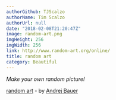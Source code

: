 ```yaml
---
authorGithub: TJScalzo
authorName: Tim Scalzo
authorUrl: null
date: "2018-02-08T21:20:47Z"
image: random-art.png
imgHeight: 256
imgWidth: 256
link: http://www.random-art.org/online/
title: random art
category: Beautiful
---
```


_Make your own random picture!_



[random art](http://www.random-art.org/online/) - by [Andrej Bauer](http://www.andrej.com)
